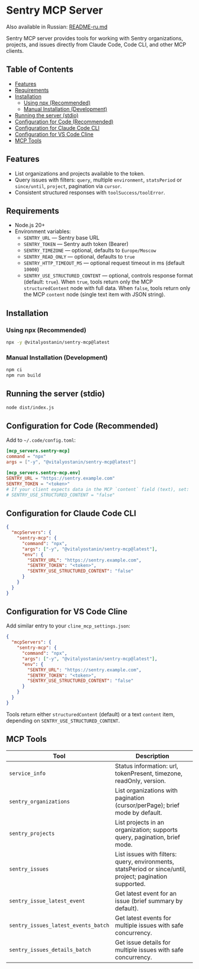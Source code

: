 
# Sentry MCP Server

Also available in Russian: [README-ru.md](README-ru.md)

Sentry MCP server provides tools for working with Sentry organizations, projects, and issues directly from Claude Code, Code CLI, and other MCP clients.

## Table of Contents

- [Features](#features)
- [Requirements](#requirements)
- [Installation](#installation)
  - [Using npx (Recommended)](#using-npx-recommended)
  - [Manual Installation (Development)](#manual-installation-development)
- [Running the server (stdio)](#running-the-server-stdio)
- [Configuration for Code (Recommended)](#configuration-for-code-recommended)
- [Configuration for Claude Code CLI](#configuration-for-claude-code-cli)
- [Configuration for VS Code Cline](#configuration-for-vs-code-cline)
- [MCP Tools](#mcp-tools)

## Features
- List organizations and projects available to the token.
- Query issues with filters: `query`, multiple `environment`, `statsPeriod` or `since/until`, `project`, pagination via `cursor`.
- Consistent structured responses with `toolSuccess/toolError`.

## Requirements
- Node.js 20+
- Environment variables:
  - `SENTRY_URL` — Sentry base URL
  - `SENTRY_TOKEN` — Sentry auth token (Bearer)
  - `SENTRY_TIMEZONE` — optional, defaults to `Europe/Moscow`
  - `SENTRY_READ_ONLY` — optional, defaults to `true`
  - `SENTRY_HTTP_TIMEOUT_MS` — optional request timeout in ms (default `10000`)
  - `SENTRY_USE_STRUCTURED_CONTENT` — optional, controls response format (default: `true`). When `true`, tools return only the MCP `structuredContent` node with full data. When `false`, tools return only the MCP `content` node (single text item with JSON string).

## Installation
### Using npx (Recommended)
```bash
npx -y @vitalyostanin/sentry-mcp@latest
```

### Manual Installation (Development)
```bash
npm ci
npm run build
```

## Running the server (stdio)
```bash
node dist/index.js
```

## Configuration for Code (Recommended)
Add to `~/.code/config.toml`:
```toml
[mcp_servers.sentry-mcp]
command = "npx"
args = ["-y", "@vitalyostanin/sentry-mcp@latest"]

[mcp_servers.sentry-mcp.env]
SENTRY_URL = "https://sentry.example.com"
SENTRY_TOKEN = "<token>"
# If your client expects data in the MCP `content` field (text), set:
# SENTRY_USE_STRUCTURED_CONTENT = "false"
```

## Configuration for Claude Code CLI
```json
{
  "mcpServers": {
    "sentry-mcp": {
      "command": "npx",
      "args": ["-y", "@vitalyostanin/sentry-mcp@latest"],
      "env": {
        "SENTRY_URL": "https://sentry.example.com",
        "SENTRY_TOKEN": "<token>",
        "SENTRY_USE_STRUCTURED_CONTENT": "false"
      }
    }
  }
}
```

## Configuration for VS Code Cline
Add similar entry to your `cline_mcp_settings.json`:

```json
{
  "mcpServers": {
    "sentry-mcp": {
      "command": "npx",
      "args": ["-y", "@vitalyostanin/sentry-mcp@latest"],
      "env": {
        "SENTRY_URL": "https://sentry.example.com",
        "SENTRY_TOKEN": "<token>",
        "SENTRY_USE_STRUCTURED_CONTENT": "false"
      }
    }
  }
}
```

Tools return either `structuredContent` (default) or a text `content` item, depending on `SENTRY_USE_STRUCTURED_CONTENT`.

## MCP Tools

| Tool | Description |
| --- | --- |
| `service_info` | Status information: url, tokenPresent, timezone, readOnly, version. |
| `sentry_organizations` | List organizations with pagination (cursor/perPage); brief mode by default. |
| `sentry_projects` | List projects in an organization; supports query, pagination, brief mode. |
| `sentry_issues` | List issues with filters: query, environments, statsPeriod or since/until, project; pagination supported. |
| `sentry_issue_latest_event` | Get latest event for an issue (brief summary by default). |
| `sentry_issues_latest_events_batch` | Get latest events for multiple issues with safe concurrency. |
| `sentry_issues_details_batch` | Get issue details for multiple issues with safe concurrency. |
